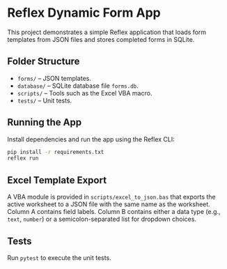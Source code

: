 # Reflex Dynamic Form App

This project demonstrates a simple Reflex application that loads form templates from JSON files and stores completed forms in SQLite.

## Folder Structure
- `forms/` – JSON templates.
- `database/` – SQLite database file `forms.db`.
- `scripts/` – Tools such as the Excel VBA macro.
- `tests/` – Unit tests.

## Running the App
Install dependencies and run the app using the Reflex CLI:
```bash
pip install -r requirements.txt
reflex run
```

## Excel Template Export
A VBA module is provided in `scripts/excel_to_json.bas` that exports the active worksheet to a JSON file with the same name as the worksheet. Column A contains field labels. Column B contains either a data type (e.g., `text`, `number`) or a semicolon-separated list for dropdown choices.

## Tests
Run `pytest` to execute the unit tests.
